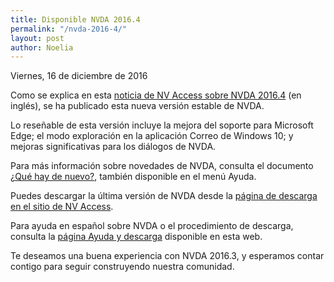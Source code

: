 ```yaml
---
title: Disponible NVDA 2016.4
permalink: "/nvda-2016-4/"
layout: post
author: Noelia
---
```


<footer>Viernes, 16 de diciembre de 2016</footer>

Como se explica en esta [noticia de NV Access sobre NVDA 2016.4](http://www.nvaccess.org/post/nvda-2016-4-now-available/) (en inglés), se ha publicado esta nueva versión estable de NVDA.

Lo reseñable de esta versión incluye la mejora del soporte para Microsoft Edge; el modo exploración en la aplicación Correo de Windows 10; y mejoras significativas para los diálogos de NVDA.

Para más información sobre novedades de NVDA, consulta el documento [¿Qué hay de nuevo?](https://nvdaes.github.io/nvda/changes.html), también disponible en el menú Ayuda.

Puedes descargar la última versión de NVDA desde la [página de descarga en el sitio de NV Access](http://www.nvaccess.org/download/).

Para ayuda en español sobre NVDA o el procedimiento de descarga, consulta la [página Ayuda y descarga](https://nvdaes.github.io/ayuda/) disponible en esta web.

Te deseamos una buena experiencia con NVDA 2016.3, y esperamos contar contigo para seguir construyendo nuestra comunidad. 

